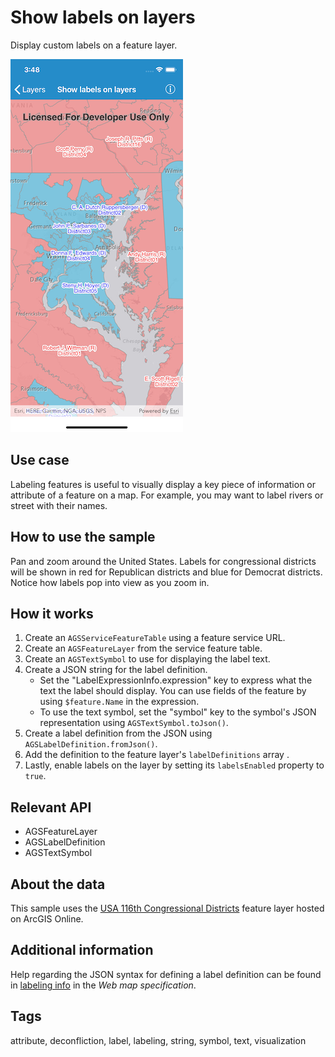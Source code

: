 # Show labels on layers

Display custom labels on a feature layer.

![Show labels on layers sample](show-labels.png)

## Use case

Labeling features is useful to visually display a key piece of information or attribute of a feature on a map. For example, you may want to label rivers or street with their names. 

## How to use the sample

Pan and zoom around the United States. Labels for congressional districts will be shown in red for Republican districts and blue for Democrat districts. Notice how labels pop into view as you zoom in.

## How it works

1. Create an `AGSServiceFeatureTable` using a feature service URL.
2. Create an `AGSFeatureLayer` from the service feature table.
3. Create an `AGSTextSymbol` to use for displaying the label text.
4. Create a JSON string for the label definition.
    * Set the "LabelExpressionInfo.expression" key to express what the text the label should display. You can use fields of the feature by using `$feature.Name` in the expression.
    * To use the text symbol, set the "symbol" key to the symbol's JSON representation using `AGSTextSymbol.toJson()`.
5. Create a label definition from the JSON using `AGSLabelDefinition.fromJson()`.
6. Add the definition to the feature layer's `labelDefinitions` array .
7. Lastly, enable labels on the layer by setting its `labelsEnabled` property to `true`.

## Relevant API

* AGSFeatureLayer
* AGSLabelDefinition
* AGSTextSymbol

## About the data

This sample uses the [USA 116th Congressional Districts](https://www.arcgis.com/home/item.html?id=cc6a869374434bee9fefad45e291b779) feature layer hosted on ArcGIS Online.

## Additional information

Help regarding the JSON syntax for defining a label definition can be found in [labeling info](https://developers.arcgis.com/web-map-specification/objects/labelingInfo/) in the *Web map specification*.

## Tags

attribute, deconfliction, label, labeling, string, symbol, text, visualization
